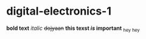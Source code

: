 # digital-electronics-1
**bold text**
*italic*
~~dojyaan~~
**this texst _is_ important**
<sub>hey hey </sub>
